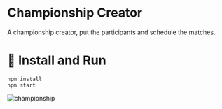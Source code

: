 # Championship Creator

A championship creator, put the participants and schedule the matches.

# 🚀 Install and Run
```
npm install
npm start
```
![championship](https://user-images.githubusercontent.com/11997211/144718893-ec6dfef5-325d-41dd-9535-35c2b3f37212.png)
